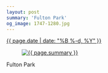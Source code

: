 ```yaml
---
layout: post
summary: 'Fulton Park'
og_image: 1747-1280.jpg
---
```


<p>
 <time>
  <a href="/1747">
   {{ page.date | date: "%B %-d, %Y" }}
  </a>
 </time>
 <a href="/1747">
  <figure data-taken="2/14/2023">
   <img alt="{{ page.summary }}" sizes="(min-width: 700px) 50vw, calc(100vw - 2rem)" src="{{ site.assets_url }}/1747-640.jpg" srcset="{{ site.assets_url }}/1747-320.jpg 320w, {{ site.assets_url }}/1747-640.jpg 640w, {{ site.assets_url }}/1747-960.jpg 960w, {{ site.assets_url }}/1747-1280.jpg 1280w"/>
  </figure>
 </a>
 <span>
  Fulton Park
 </span>
</p>
